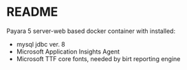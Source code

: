 # README

Payara 5 server-web based docker container with installed:
- mysql jdbc ver. 8
- Microsoft Application Insights Agent
- Microsoft TTF core fonts, needed by birt reporting engine
